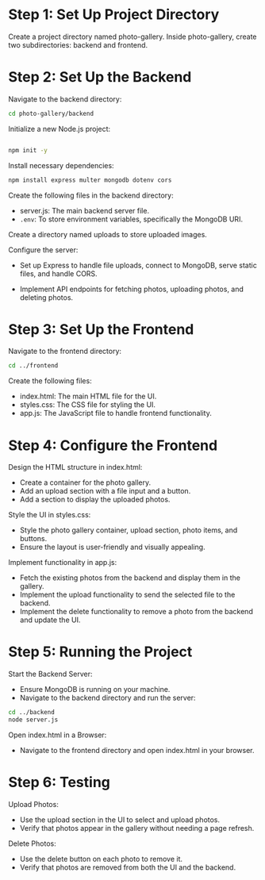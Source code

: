 # Step 1: Set Up Project Directory

Create a project directory named photo-gallery.
Inside photo-gallery, create two subdirectories: backend and frontend.

# Step 2: Set Up the Backend

Navigate to the backend directory:

```bash
cd photo-gallery/backend
```

Initialize a new Node.js project:

```bash

npm init -y
```

Install necessary dependencies:

```bash
npm install express multer mongodb dotenv cors
```
Create the following files in the backend directory:
- server.js: The main backend server file.
- `.env`: To store environment variables, specifically the MongoDB URI.

Create a directory named uploads to store uploaded images.

Configure the server:

- Set up Express to handle file uploads, connect to MongoDB, serve static files, and handle CORS.

- Implement API endpoints for fetching photos, uploading photos, and deleting photos.

# Step 3: Set Up the Frontend

Navigate to the frontend directory:

```bash
cd ../frontend
```
Create the following files:
- index.html: The main HTML file for the UI.
- styles.css: The CSS file for styling the UI.
- app.js: The JavaScript file to handle frontend functionality.

# Step 4: Configure the Frontend

Design the HTML structure in index.html:
- Create a container for the photo gallery.
- Add an upload section with a file input and a button.
- Add a section to display the uploaded photos.

Style the UI in styles.css:
- Style the photo gallery container, upload section, photo items, and buttons.
- Ensure the layout is user-friendly and visually appealing.

Implement functionality in app.js:
- Fetch the existing photos from the backend and display them in the gallery.
- Implement the upload functionality to send the selected file to the backend.
- Implement the delete functionality to remove a photo from the backend and update the UI.

# Step 5: Running the Project

Start the Backend Server:
- Ensure MongoDB is running on your machine.
- Navigate to the backend directory and run the server:
```bash
cd ../backend
node server.js
```
Open index.html in a Browser:
- Navigate to the frontend directory and open index.html in your browser.

# Step 6: Testing

Upload Photos:
- Use the upload section in the UI to select and upload photos.
- Verify that photos appear in the gallery without needing a page refresh.

Delete Photos:
- Use the delete button on each photo to remove it.
- Verify that photos are removed from both the UI and the backend.